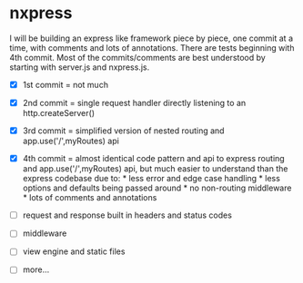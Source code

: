 # nxpress

I will be building an express like framework piece by piece, one commit at a time, with comments and lots of annotations. There are tests beginning with 4th commit. Most of the commits/comments are best understood by starting with server.js and nxpress.js.

- [x] 1st commit = not much
- [x] 2nd commit = single request handler directly listening to an http.createServer()
- [x] 3rd commit = simplified version of nested routing and app.use('/',myRoutes) api
- [x] 4th commit = almost identical code pattern and api to express routing and app.use('/',myRoutes) api, but much easier to understand than the express codebase due to:
	  * less error and edge case handling
	  * less options and defaults being passed around
	  * no non-routing middleware
	  * lots of comments and annotations

- [ ] request and response built in headers and status codes
- [ ] middleware
- [ ] view engine and static files
- [ ] more...